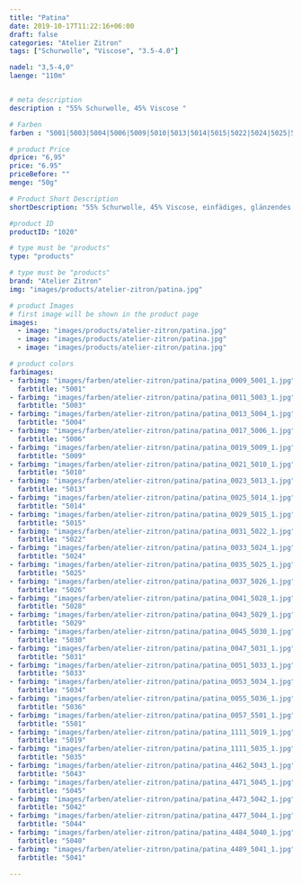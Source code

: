 ```yaml
---
title: "Patina"
date: 2019-10-17T11:22:16+06:00
draft: false
categories: "Atelier Zitron"
tags: ["Schurwolle", "Viscose", "3.5-4.0"]	

nadel: "3,5-4,0" 
laenge: "110m"	


# meta description
description : "55% Schurwolle, 45% Viscose "

# Farben
farben : "5001|5003|5004|5006|5009|5010|5013|5014|5015|5022|5024|5025|5026|5028|5029|5030|5031|5033|5034|5036|5501|5019|5035|5043|5045|5042|5044|5040|5041"

# product Price
dprice: "6,95"
price: "6.95"
priceBefore: ""
menge: "50g"

# Product Short Description
shortDescription: "55% Schurwolle, 45% Viscose, einfädiges, glänzendes Garn"

#product ID
productID: "1020"

# type must be "products"
type: "products"

# type must be "products"
brand: "Atelier Zitron"
img: "images/products/atelier-zitron/patina.jpg"   

# product Images
# first image will be shown in the product page
images:
  - image: "images/products/atelier-zitron/patina.jpg"
  - image: "images/products/atelier-zitron/patina.jpg"
  - image: "images/products/atelier-zitron/patina.jpg"

# product colors
farbimages:
- farbimg: "images/farben/atelier-zitron/patina/patina_0009_5001_1.jpg"	
  farbtitle: "5001"
- farbimg: "images/farben/atelier-zitron/patina/patina_0011_5003_1.jpg"	
  farbtitle: "5003"
- farbimg: "images/farben/atelier-zitron/patina/patina_0013_5004_1.jpg"	
  farbtitle: "5004"
- farbimg: "images/farben/atelier-zitron/patina/patina_0017_5006_1.jpg"	
  farbtitle: "5006"
- farbimg: "images/farben/atelier-zitron/patina/patina_0019_5009_1.jpg"	
  farbtitle: "5009"
- farbimg: "images/farben/atelier-zitron/patina/patina_0021_5010_1.jpg"	
  farbtitle: "5010"
- farbimg: "images/farben/atelier-zitron/patina/patina_0023_5013_1.jpg"	
  farbtitle: "5013"
- farbimg: "images/farben/atelier-zitron/patina/patina_0025_5014_1.jpg"	
  farbtitle: "5014"
- farbimg: "images/farben/atelier-zitron/patina/patina_0029_5015_1.jpg"	
  farbtitle: "5015"
- farbimg: "images/farben/atelier-zitron/patina/patina_0031_5022_1.jpg"	
  farbtitle: "5022"
- farbimg: "images/farben/atelier-zitron/patina/patina_0033_5024_1.jpg"	
  farbtitle: "5024"
- farbimg: "images/farben/atelier-zitron/patina/patina_0035_5025_1.jpg"	
  farbtitle: "5025"
- farbimg: "images/farben/atelier-zitron/patina/patina_0037_5026_1.jpg"	
  farbtitle: "5026"
- farbimg: "images/farben/atelier-zitron/patina/patina_0041_5028_1.jpg"	
  farbtitle: "5028"
- farbimg: "images/farben/atelier-zitron/patina/patina_0043_5029_1.jpg"	
  farbtitle: "5029"
- farbimg: "images/farben/atelier-zitron/patina/patina_0045_5030_1.jpg"	
  farbtitle: "5030"
- farbimg: "images/farben/atelier-zitron/patina/patina_0047_5031_1.jpg"	
  farbtitle: "5031"
- farbimg: "images/farben/atelier-zitron/patina/patina_0051_5033_1.jpg"	
  farbtitle: "5033"
- farbimg: "images/farben/atelier-zitron/patina/patina_0053_5034_1.jpg"	
  farbtitle: "5034"
- farbimg: "images/farben/atelier-zitron/patina/patina_0055_5036_1.jpg"	
  farbtitle: "5036"
- farbimg: "images/farben/atelier-zitron/patina/patina_0057_5501_1.jpg"	
  farbtitle: "5501"
- farbimg: "images/farben/atelier-zitron/patina/patina_1111_5019_1.jpg"	
  farbtitle: "5019"
- farbimg: "images/farben/atelier-zitron/patina/patina_1111_5035_1.jpg"	
  farbtitle: "5035"
- farbimg: "images/farben/atelier-zitron/patina/patina_4462_5043_1.jpg"	
  farbtitle: "5043"
- farbimg: "images/farben/atelier-zitron/patina/patina_4471_5045_1.jpg"	
  farbtitle: "5045"
- farbimg: "images/farben/atelier-zitron/patina/patina_4473_5042_1.jpg"	
  farbtitle: "5042"
- farbimg: "images/farben/atelier-zitron/patina/patina_4477_5044_1.jpg"	
  farbtitle: "5044"
- farbimg: "images/farben/atelier-zitron/patina/patina_4484_5040_1.jpg"	
  farbtitle: "5040"
- farbimg: "images/farben/atelier-zitron/patina/patina_4489_5041_1.jpg"	
  farbtitle: "5041"

---
```




